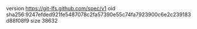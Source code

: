 version https://git-lfs.github.com/spec/v1
oid sha256:9247efded921fe5487078c2fa57390e55c74fa7923900c6e2c239183d88f08f9
size 38632
